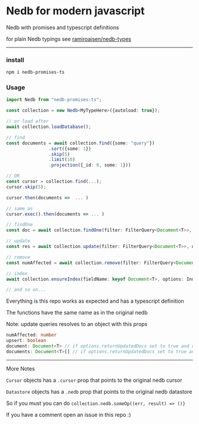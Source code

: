 # Nedb for modern javascript
Nedb with promises and typescript definitions

for plain Nedb typings see [ramiroaisen/nedb-types](https://github.com/ramiroaisen/nedb-types)

---

### install
```sh
npm i nedb-promises-ts
```

### Usage
```ts
import Nedb from "nedb-promises-ts";

const collection = new Nedb<MyTypeHere>({autoload: true});

// or load after
await collection.loadDatabase();

// find
const documents = await collection.find({some: "query"})
                .sort({some: 1})
                .skip(5)
                .limit(10)
                .projection({_id: 0, some: 1}))

// OR
const cursor = collection.find(...);
cursor.skip(5);

cursor.then(documents =>  ... )

// same as 
cursor.exec().then(documents => ... )

// findOne
const doc = await collection.findOne(filter: FilterQuery<Document<T>>, projection: Projection<Document<T>>);

// update
const res = await collection.update(filter: FilterQuery<Document<T>>, update: UpdateQuery<Document<T>>, options?: UpdateOptions);

// remove
const numAffected = await collection.remove(filter: FilterQuery<Document<T>>) 

// index
await collection.ensureIndex(fieldName: keyof Document<T>, options: IndexOptions);

// and so on...

```

Everything is this repo works as expected and has a typescript definition

The functions have the same name as in the original nedb

Note: update queries resolves to an object with this props
```ts
numAffected: number
upsert: boolean
document: Document<T> // if options.returnUpdatedDocs set to true and options.multi set to falsy value
documents: Document<T>[] // if options.returnUpdatedDocs set to true and options.multi set to truthly value
```

---
More Notes

`Cursor` objects has a `.cursor` prop that points to the original nedb cursor

`Datastore` objects has a `.nedb` prop that points to the original nedb datastore

So if you must you can do `collection.nedb.someOp((err, result) => ()}`


If you have a comment open an issue in this repo :)
